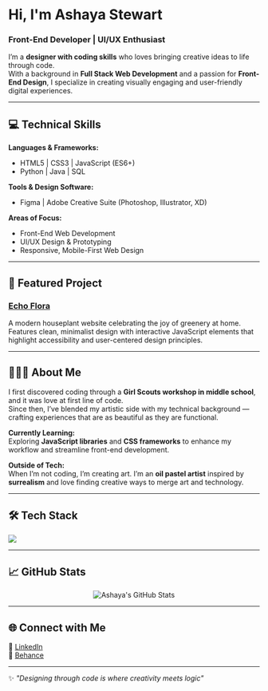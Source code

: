 # Hi, I'm Ashaya Stewart

### Front-End Developer | UI/UX Enthusiast

I’m a **designer with coding skills** who loves bringing creative ideas to life through code.  
With a background in **Full Stack Web Development** and a passion for **Front-End Design**, I specialize in creating visually engaging and user-friendly digital experiences.

---

## 💻 Technical Skills

**Languages & Frameworks:**
- HTML5 | CSS3 | JavaScript (ES6+)
- Python | Java | SQL

**Tools & Design Software:**
- Figma | Adobe Creative Suite (Photoshop, Illustrator, XD)

**Areas of Focus:**
- Front-End Web Development
- UI/UX Design & Prototyping
- Responsive, Mobile-First Web Design

---

## 🌿 Featured Project

### [Echo Flora](https://github.com/ashayastewart/echo-flora)
A modern houseplant website celebrating the joy of greenery at home.  
Features clean, minimalist design with interactive JavaScript elements that highlight accessibility and user-centered design principles.

---

## 👩🏽‍💻 About Me

I first discovered coding through a **Girl Scouts workshop in middle school**, and it was love at first line of code.  
Since then, I’ve blended my artistic side with my technical background — crafting experiences that are as beautiful as they are functional.

**Currently Learning:**  
Exploring **JavaScript libraries** and **CSS frameworks** to enhance my workflow and streamline front-end development.

**Outside of Tech:**  
When I’m not coding, I’m creating art. I’m an **oil pastel artist** inspired by **surrealism** and love finding creative ways to merge art and technology.

---

## 🛠️ Tech Stack

<p align="left">
  <img src="https://skillicons.dev/icons?i=html,css,js,python,java,figma,ai,ps" />
</p>

---

## 📈 GitHub Stats

<p align="center">
  <img src="https://github-readme-stats.vercel.app/api?username=ashayastewart&show_icons=true&theme=rose_pine" alt="Ashaya's GitHub Stats" />
</p>

---

## 🌐 Connect with Me

💼 [LinkedIn](https://www.linkedin.com/in/ashaya-stewart/)  
🎨 [Behance](https://www.behance.net/ashayastewart)

---

✨ *"Designing through code is where creativity meets logic"*

 
